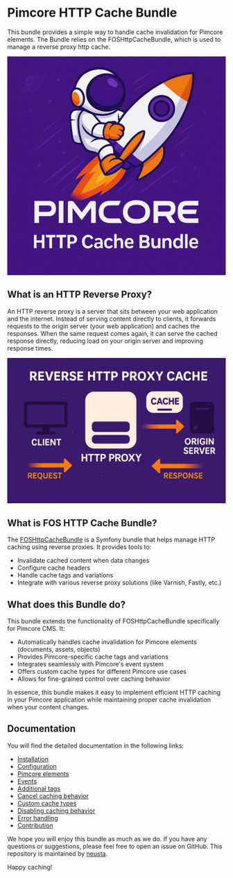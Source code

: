 # Pimcore HTTP Cache Bundle

This bundle provides a simple way to handle cache invalidation for Pimcore elements. The Bundle relies on the FOSHttpCacheBundle, which is used to manage a reverse proxy http cache.

![Logo](./pimcore-http-cache-bundle-logo.png)

## What is an HTTP Reverse Proxy?

An HTTP reverse proxy is a server that sits between your web application and the internet. Instead of serving content directly to clients, it forwards requests to the origin server (your web application) and caches the responses. When the same request comes again, it can serve the cached response directly, reducing load on your origin server and improving response times.

![http proxy overview](./reverse-http-proxy-overview.png)

## What is FOS HTTP Cache Bundle?

The [FOSHttpCacheBundle](https://github.com/FriendsOfSymfony/FOSHttpCacheBundle/) is a Symfony bundle that helps manage HTTP caching using reverse proxies. It provides tools to:
- Invalidate cached content when data changes
- Configure cache headers
- Handle cache tags and variations
- Integrate with various reverse proxy solutions (like Varnish, Fastly, etc.)

## What does this Bundle do?

This bundle extends the functionality of FOSHttpCacheBundle specifically for Pimcore CMS. It:
- Automatically handles cache invalidation for Pimcore elements (documents, assets, objects)
- Provides Pimcore-specific cache tags and variations
- Integrates seamlessly with Pimcore's event system
- Offers custom cache types for different Pimcore use cases
- Allows for fine-grained control over caching behavior

In essence, this bundle makes it easy to implement efficient HTTP caching in your Pimcore application while maintaining proper cache invalidation when your content changes.

## Documentation

You will find the detailed documentation in the following links:
* [Installation](doc/1-installation.md)
* [Configuration](doc/2-configuration.md)
* [Pimcore elements](doc/3-pimcore-elements.md)
* [Events](doc/4-events.md)
* [Additional tags](doc/5-additional-tags.md)
* [Cancel caching behavior](doc/6-cancel-caching-behavior.md)
* [Custom cache types](doc/7-custom-cache-types.md)
* [Disabling caching behavior](doc/8-disable-caching-behavior.md)
* [Error handling](doc/9-error-handling.md)
* [Contribution](doc/10-contribution.md)

We hope you will enjoy this bundle as much as we do. If you have any questions or suggestions, please feel free to open an issue on GitHub.
This repository is maintained by [neusta](https://www.team-neusta.de/).

Happy caching!


